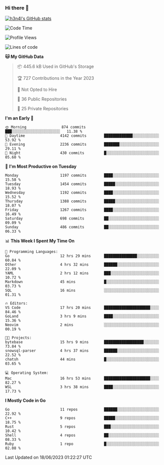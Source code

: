 ### Hi there 👋

[![h3n4l's GitHub stats](https://github-readme-stats.vercel.app/api?username=h3n4l&count_private=true&show_icons=true&theme=radical)](https://github.com/h3n4l/github-readme-stats)

<!--START_SECTION:waka-->
![Code Time](http://img.shields.io/badge/Code%20Time-1%2C324%20hrs%2039%20mins-blue)

![Profile Views](http://img.shields.io/badge/Profile%20Views-0-blue)

![Lines of code](https://img.shields.io/badge/From%20Hello%20World%20I%27ve%20Written-3.3%20million%20lines%20of%20code-blue)

**🐱 My GitHub Data** 

> 📦 445.6 kB Used in GitHub's Storage 
 > 
> 🏆 727 Contributions in the Year 2023
 > 
> 🚫 Not Opted to Hire
 > 
> 📜 36 Public Repositories 
 > 
> 🔑 25 Private Repositories 
 > 
**I'm an Early 🐤** 

```text
🌞 Morning                874 commits         ███░░░░░░░░░░░░░░░░░░░░░░   11.38 % 
🌆 Daytime                4142 commits        █████████████░░░░░░░░░░░░   53.92 % 
🌃 Evening                2236 commits        ███████░░░░░░░░░░░░░░░░░░   29.11 % 
🌙 Night                  430 commits         █░░░░░░░░░░░░░░░░░░░░░░░░   05.60 % 
```
📅 **I'm Most Productive on Tuesday** 

```text
Monday                   1197 commits        ████░░░░░░░░░░░░░░░░░░░░░   15.58 % 
Tuesday                  1454 commits        █████░░░░░░░░░░░░░░░░░░░░   18.93 % 
Wednesday                1192 commits        ████░░░░░░░░░░░░░░░░░░░░░   15.52 % 
Thursday                 1388 commits        █████░░░░░░░░░░░░░░░░░░░░   18.07 % 
Friday                   1267 commits        ████░░░░░░░░░░░░░░░░░░░░░   16.49 % 
Saturday                 698 commits         ██░░░░░░░░░░░░░░░░░░░░░░░   09.09 % 
Sunday                   486 commits         ██░░░░░░░░░░░░░░░░░░░░░░░   06.33 % 
```


📊 **This Week I Spent My Time On** 

```text
💬 Programming Languages: 
Go                       12 hrs 29 mins      ███████████████░░░░░░░░░░   60.84 % 
Other                    4 hrs 32 mins       ██████░░░░░░░░░░░░░░░░░░░   22.09 % 
YAML                     2 hrs 12 mins       ███░░░░░░░░░░░░░░░░░░░░░░   10.72 % 
Markdown                 45 mins             █░░░░░░░░░░░░░░░░░░░░░░░░   03.73 % 
SQL                      16 mins             ░░░░░░░░░░░░░░░░░░░░░░░░░   01.31 % 

🔥 Editors: 
VS Code                  17 hrs 20 mins      █████████████████████░░░░   84.46 % 
GoLand                   3 hrs 9 mins        ████░░░░░░░░░░░░░░░░░░░░░   15.36 % 
Neovim                   2 mins              ░░░░░░░░░░░░░░░░░░░░░░░░░   00.19 % 

🐱‍💻 Projects: 
bytebase                 15 hrs 9 mins       ██████████████████░░░░░░░   73.84 % 
snowsql-parser           4 hrs 37 mins       ██████░░░░░░░░░░░░░░░░░░░   22.52 % 
chatsh                   44 mins             █░░░░░░░░░░░░░░░░░░░░░░░░   03.65 % 

💻 Operating System: 
Mac                      16 hrs 53 mins      █████████████████████░░░░   82.27 % 
WSL                      3 hrs 38 mins       ████░░░░░░░░░░░░░░░░░░░░░   17.73 % 
```

**I Mostly Code in Go** 

```text
Go                       11 repos            ██████░░░░░░░░░░░░░░░░░░░   22.92 % 
C++                      9 repos             █████░░░░░░░░░░░░░░░░░░░░   18.75 % 
Rust                     5 repos             ███░░░░░░░░░░░░░░░░░░░░░░   10.42 % 
Shell                    4 repos             ██░░░░░░░░░░░░░░░░░░░░░░░   08.33 % 
Ruby                     1 repo              █░░░░░░░░░░░░░░░░░░░░░░░░   02.08 % 
```




 Last Updated on 18/06/2023 01:22:27 UTC
<!--END_SECTION:waka-->

